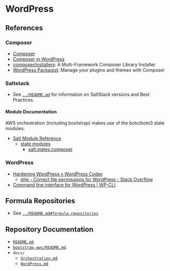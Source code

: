 # WordPress


## References


### Composer

- [Composer][composer]
- [Composer in WordPress][composerwp]
- [composer/installers][installers]: A Multi-Framework Composer Library
  Installer
- [WordPress Packagist][wpackagist]: Manage your plugins and themes with
  Composer


[composer]:https://getcomposer.org/
[composerwp]:https://composer.rarst.net/
[installers]:https://github.com/composer/installers
[wpackagist]:https://wpackagist.org/


### Saltstack

- See [`../README.md`](../README.md) for information on SaltStack versions and
  Best Practices.


#### Module Documentation

AWS orchestration (including bootstrap) makes use of the boto/boto3 state
modules:
- [Salt Module Reference][moduleref]
  - [state modules][statemodules]
    - [salt.states.composer][statescomposer]


[moduleref]: https://docs.saltstack.com/en/latest/ref/index.html
[statemodules]: https://docs.saltstack.com/en/latest/ref/states/all/index.html
[statescomposer]:https://docs.saltstack.com/en/latest/ref/states/all/salt.states.composer.html


### WordPress

- [Hardening WordPress « WordPress Codex][hardenwp]
  - [php - Correct file permissions for WordPress - Stack Overflow][wpperms]
- [Command line interface for WordPress | WP-CLI][wpcli]


[hardenwp]:https://codex.wordpress.org/Hardening_WordPress
[wpperms]:https://stackoverflow.com/a/25865028/568372
[wpcli]:https://wp-cli.org/


## Formula Repositories

- See [`../README.md#formula-repositories`](../README.md#formula-repositories)


## Repository Documentation

- [`README.md`](../README.md)
- [`bootstrap-aws/README.md`](../bootstrap-aws/README.md).
- `docs/`
  - [`Orchestration.md`](Orchestration.md)
  - [`WordPress.md`](WordPress.md)
